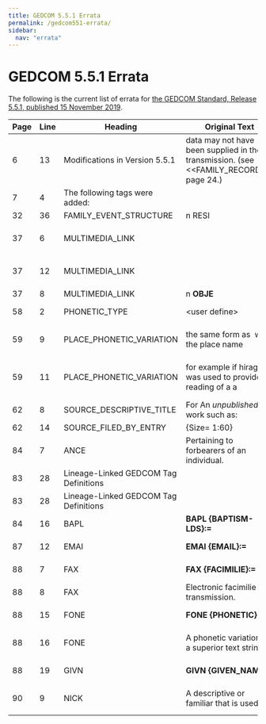 ```yaml
---
title: GEDCOM 5.5.1 Errata
permalink: /gedcom551-errata/
sidebar:
  nav: "errata"
---
```

# GEDCOM 5.5.1 Errata

The following is the current list of errata for [the GEDCOM Standard, Release 5.5.1, published 15 November 2019](https://gedcom.io/specifications/ged551.pdf).

|Page|Line|Heading| Original Text | Corrected Text | Notes |
|----|----|-------|---------------|----------------|-------|
|  6 | 13 | Modifications in Version 5.5.1 | data may not have been supplied in the transmission. (see \<\<FAMILY_RECORD\>\>, page 24.) | data may not have been supplied in the transmission (see \<\<FAM_RECORD\>\>, page 24). | FAMILY_RECORD should be FAM_RECORD |
|  7 |  4 | The following tags were added: | | **ADR3**     Address line 3. | Add ADR3 before EMAIL |
| 32 | 36 | FAMILY_EVENT_STRUCTURE | n RESI | n RESI     {1:1} | Add cardinality |
| 37 |  6 | MULTIMEDIA_LINK |            | [ | Add open bracket before first line of MULTIMEDIA_LINK |
| 37 | 12 | MULTIMEDIA_LINK |            | ] | Add close bracket after last line of MULTIMEDIA_LINK |
| 37 |  8 | MULTIMEDIA_LINK | n **OBJE** | n **OBJE**     {1:1} | Add cardinality |
| 58 |  2 | PHONETIC_TYPE | \<user define\> | \<user defined\> | Change "define" to "defined" |
| 59 |  9 | PLACE_PHONETIC_VARIATION | the same form as&nbsp; was the place name | the same form as was the place name | Remove extra space before "was" |
| 59 | 11 | PLACE_PHONETIC_VARIATION | for example if hiragana was used to provide a reading of a a | for example if hiragana was used to provide a reading of a | Remove duplicate "a" |
| 62 |  8 | SOURCE_DESCRIPTIVE_TITLE | For An _unpublished_ work such as: | For an _unpublished_ work such as: | Lower case "an" |
| 62 | 14 | SOURCE_FILED_BY_ENTRY |  {Size= 1:60} | {Size=1:60} | Remove space |
| 84 |  7 | ANCE | Pertaining to forbearers of an individual. | Pertaining to forebearers of an individual. | Change "forbearers" to "forebearers" |
| 83 | 28 | Lineage-Linked GEDCOM Tag Definitions | | **ADR3 {ADDRESS3}:=** | Add ADR3 after ADR2 |
| 83 | 28 | Lineage-Linked GEDCOM Tag Definitions | | The third line of an address. | |
| 84 | 16 | BAPL | **BAPL {BAPTISM-LDS}:=** | **BAPL {BAPTISM_LDS}:=** | Change "-" to "_" |
| 87 | 12 | EMAI | **EMAI {EMAIL}:=** | **EMAIL {EMAIL}:=** | Change EMAI to EMAIL |
| 88 |  7 | FAX | **FAX {FACIMILIE}:=** | **FAX {FACSIMILE}:=** | Change FACIMILIE to FACSIMILE |
| 88 |  8 | FAX | Electronic facimilie transmission. | Electronic facsimile transmission. | Change facimilie to facsimile |
| 88 | 15 | FONE | **FONE {PHONETIC}** | **FONE {PHONETIC}:=** | Add ":=" |
| 88 | 16 | FONE | A phonetic variation of a superior text string | A phonetic variation of a superior text string. | Add period |
| 88 | 19 | GIVN | **GIVN {GIVEN_NAME}** | **GIVN {GIVEN_NAME}:=** | Add ":=" |
| 90 |  9 | NICK | A descriptive or familiar that is used | A descriptive or familiar name that is used | Insert "name" |
